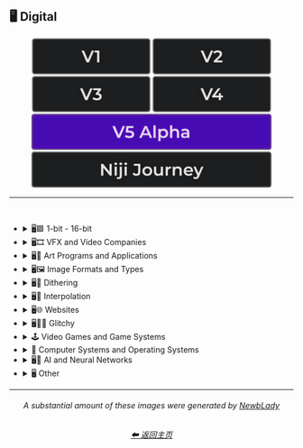 <h2>🖥 Digital</h2>

<div align="center">

[<img src="/Images/Repo_Parts/Buttons/Version_Buttons/button_version_V1_inactive.webp?raw=true" alt="MidJourney V1" height="64" />](/Pages/MJ_V1/Style_Pages/Sphere/Digital.md)
[<img src="/Images/Repo_Parts/Buttons/Version_Buttons/button_version_V2_inactive.webp?raw=true" alt="MidJourney V2" height="64" />](/Pages/MJ_V2/Style_Pages/Sphere/Digital.md)
[<img src="/Images/Repo_Parts/Buttons/Version_Buttons/button_version_V3_inactive.webp?raw=true" alt="MidJourney V3" height="64" />](/Pages/MJ_V3/Style_Pages/Just_The_Style/Digital.md)
[<img src="/Images/Repo_Parts/Buttons/Version_Buttons/button_version_V4_inactive.webp?raw=true" alt="MidJourney V4" height="64" />](/Pages/MJ_V4/Style_Pages/Just_The_Style/Digital.md)
<br>
[<img src="/Images/Repo_Parts/Buttons/Version_Buttons/button_version_V5_Alpha_active_half.webp?raw=true" alt="MidJourney V5" height="64" />](/Pages/MJ_V5/Style_Pages/Just_The_Style/Digital.md)
[<img src="/Images/Repo_Parts/Buttons/Version_Buttons/button_version_niji_inactive_half.webp?raw=true" alt="Niji Journey" height="64" />](/Pages/Niji_Journey/Style_Pages/Digital.md)


</div>

<hr>
<br>


- <details><summary>🖥🟩 1-bit - 16-bit</summary><p><div align="center">
	
	| 8-bit |
	| :-: |
	| <img src="/Images/MJ_V5/V5_Alpha_1/Midjourney_Styles/8-bit.webp?raw=true" width="256" /> |

	</div></p></details>


- <details><summary>🖥🎞 VFX and Video Companies</summary><p><div align="center">

    | Pixomondo |
    | :-: |
    | <img src="/Images/MJ_V5/V5_Alpha_1/Midjourney_Styles/Pixomondo.webp?raw=true" width="256" /> |

  </div></p></details>



- <details><summary>🖥🎨 Art Programs and Applications</summary><p><div align="center">

	| Program | App | Application |
	| :-: | :-: | :-: |
	| <img src="/Images/MJ_V5/V5_Alpha_1/Midjourney_Styles/Program.webp?raw=true" width="256" /> | <img src="/Images/MJ_V5/V5_Alpha_1/Midjourney_Styles/App.webp?raw=true" width="256" /> | <img src="/Images/MJ_V5/V5_Alpha_1/Midjourney_Styles/Application.webp?raw=true" width="256" /> |
	
	<br>

	| Microsoft Paint | MSPaint | Drawn in Kid Pix |
	| :-: | :-: | :-: |
	| <img src="/Images/MJ_V5/V5_Alpha_1/Midjourney_Styles/Microsoft_Paint.webp?raw=true" width="256" /> | <img src="/Images/MJ_V5/V5_Alpha_1/Midjourney_Styles/MSPaint.webp?raw=true" width="256" /> | <img src="/Images/MJ_V5/V5_Alpha_1/Midjourney_Styles/Drawn_in_Kid_Pix.webp?raw=true" width="256" /> |
	
	<br>
	
	| Photoshop | Adobe Lightroom | Drawn in Illustrator |
	| :-: | :-: | :-: |
	| <img src="/Images/MJ_V5/V5_Alpha_1/Midjourney_Styles/Photoshop.webp?raw=true" width="256" /> | <img src="/Images/MJ_V5/V5_Alpha_1/Midjourney_Styles/Adobe_Lightroom.webp?raw=true" width="256" /> | <img src="/Images/MJ_V5/V5_Alpha_1/Midjourney_Styles/Drawn_in_Illustrator.webp?raw=true" width="256" /> |

	<br>

	| Adobe Premier | After Effects |
	| :-: | :-: |
	| <img src="/Images/MJ_V5/V5_Alpha_1/Midjourney_Styles/Adobe_Premier.webp?raw=true" width="256" /> | <img src="/Images/MJ_V5/V5_Alpha_1/Midjourney_Styles/After_Effects.webp?raw=true" width="256" /> |

	<br>

    | Adobe Flash | Shockwave Flashplayer |
    | :-: | :-: |
    | <img src="/Images/MJ_V5/V5_Alpha_1/Midjourney_Styles/Adobe_Flash.webp?raw=true" width="256" /> | <img src="/Images/MJ_V5/V5_Alpha_1/Midjourney_Styles/Shockwave_Flashplayer.webp?raw=true" width="256" /> |

	<br>

	| Drawn in Paint.NET | Drawn in GIMP | Drawn in Photo-Paint-X5 |
    | :-: | :-: | :-: |
    | <img src="/Images/MJ_V5/V5_Alpha_1/Midjourney_Styles/Drawn_in_Paint.NET.webp?raw=true" width="256" /> | <img src="/Images/MJ_V5/V5_Alpha_1/Midjourney_Styles/Drawn_in_GIMP.webp?raw=true" width="256" /> | <img src="/Images/MJ_V5/V5_Alpha_1/Midjourney_Styles/Drawn_in_Photo-Paint-X5.webp?raw=true" width="256" /> |

	<br>

	| Drawn in Aseprite | Drawn in Pyxel Edit |
    | :-: | :-: |
    | <img src="/Images/MJ_V5/V5_Alpha_1/Midjourney_Styles/Drawn_in_Aseprite.webp?raw=true" width="256" /> | <img src="/Images/MJ_V5/V5_Alpha_1/Midjourney_Styles/Drawn_in_Pyxel_Edit.webp?raw=true" width="256" /> |

  </div></p></details>



- <details><summary>🖥🖼 Image Formats and Types</summary><p><div align="center">

	| Graphic | Graphics |
	| :-: | :-: |
	| <img src="/Images/MJ_V5/V5_Alpha_1/Midjourney_Styles/Graphic.webp?raw=true" width="256" /> | <img src="/Images/MJ_V5/V5_Alpha_1/Midjourney_Styles/Graphics.webp?raw=true" width="256" /> |
	
	<br>
	
	| Picture | Image |
	| :-: | :-: |
	| <img src="/Images/MJ_V5/V5_Alpha_1/Midjourney_Styles/Picture.webp?raw=true" width="256" /> | <img src="/Images/MJ_V5/V5_Alpha_1/Midjourney_Styles/Image.webp?raw=true" width="256" /> |
	
	<br>

	| Raster | Vector Graphics |
	| :-: | :-: |
	| <img src="/Images/MJ_V5/V5_Alpha_1/Midjourney_Styles/Raster.webp?raw=true" width="256" /> | <img src="/Images/MJ_V5/V5_Alpha_1/Midjourney_Styles/Vector_Graphics.webp?raw=true" width="256" /> |
	
	<br>
	
	| Bitmap | Jpeg | Icon |
	| :-: | :-: | :-: |
	| <img src="/Images/MJ_V5/V5_Alpha_1/Midjourney_Styles/Bitmap.webp?raw=true" width="256" /> | <img src="/Images/MJ_V5/V5_Alpha_1/Midjourney_Styles/Jpeg.webp?raw=true" width="256" /> | <img src="/Images/MJ_V5/V5_Alpha_1/Midjourney_Styles/Icon.webp?raw=true" width="256" /> |
	
	<br>

	| Animated GIF | Video |
	| :-: | :-: |
	| <img src="/Images/MJ_V5/V5_Alpha_1/Midjourney_Styles/Animated_GIF.webp?raw=true" width="256" /> | <img src="/Images/MJ_V5/V5_Alpha_1/Midjourney_Styles/Video.webp?raw=true" width="256" /> |

	<br>

	| Render | Rendered | Rendering |
	| :-: | :-: | :-: |
	| <img src="/Images/MJ_V5/V5_Alpha_1/Midjourney_Styles/Render.webp?raw=true" width="256" /> | <img src="/Images/MJ_V5/V5_Alpha_1/Midjourney_Styles/Rendered.webp?raw=true" width="256" /> | <img src="/Images/MJ_V5/V5_Alpha_1/Midjourney_Styles/Rendering.webp?raw=true" width="256" /> |

	<br>

	| 3D Model | 3D Render | Precision Rendering |
	| :-: | :-: | :-: |
	| <img src="/Images/MJ_V5/V5_Alpha_1/Midjourney_Styles/3D_Model.webp?raw=true" width="256" /> | <img src="/Images/MJ_V5/V5_Alpha_1/Midjourney_Styles/3D_Render.webp?raw=true" width="256" /> | <img src="/Images/MJ_V5/V5_Alpha_1/Midjourney_Styles/Precision_Rendering.webp?raw=true" width="256" /> |
	
	<br>
	
	| Wiremap | Lowpoly | Low Poly |
	| :-: | :-: | :-: |
	| <img src="/Images/MJ_V5/V5_Alpha_1/Midjourney_Styles/Wiremap.webp?raw=true" width="256" /> | <img src="/Images/MJ_V5/V5_Alpha_1/Midjourney_Styles/Lowpoly.webp?raw=true" width="256" /> | <img src="/Images/MJ_V5/V5_Alpha_1/Midjourney_Styles/Low_Poly.webp?raw=true" width="256" /> |

	<br>

	| Pre-Rendered Graphics | Physically Based Rendering |
    | :-: | :-: |
    | <img src="/Images/MJ_V5/V5_Alpha_1/Midjourney_Styles/Pre-Rendered_Graphics.webp?raw=true" width="256" /> | <img src="/Images/MJ_V5/V5_Alpha_1/Midjourney_Styles/Physically_Based_Rendering.webp?raw=true" width="256" /> |

	<br>
	
	| Computational Geometry |
	| :-: |
	| <img src="/Images/MJ_V5/V5_Alpha_1/Midjourney_Styles/Computational_Geometry.webp?raw=true" width="256" /> |

    <br>
	
	| Holographic | Holography |
	| :-: | :-: |
	| <img src="/Images/MJ_V5/V5_Alpha_1/Midjourney_Styles/Holographic.webp?raw=true" width="256" /> | <img src="/Images/MJ_V5/V5_Alpha_1/Midjourney_Styles/Holography.webp?raw=true" width="256" /> |
	
	<br>
	
	| Texture | Seamless Texture |
	| :-: | :-: |
	| <img src="/Images/MJ_V5/V5_Alpha_1/Midjourney_Styles/Texture.webp?raw=true" width="256" /> | <img src="/Images/MJ_V5/V5_Alpha_1/Midjourney_Styles/Seamless_Texture.webp?raw=true" width="256" /> |
	
	<br>

	| Digital Art | Pixel Art | Voxel Art |
	| :-: | :-: | :-: |
	| <img src="/Images/MJ_V5/V5_Alpha_1/Midjourney_Styles/Digital_Art.webp?raw=true" width="256" /> | <img src="/Images/MJ_V5/V5_Alpha_1/Midjourney_Styles/Pixel_Art.webp?raw=true" width="256" /> | <img src="/Images/MJ_V5/V5_Alpha_1/Midjourney_Styles/Voxel_Art.webp?raw=true" width="256" /> | 
	
	<br>

	| Pixel-Perfect | ASCII | Tilemap |
	| :-: | :-: | :-: |
	| <img src="/Images/MJ_V5/V5_Alpha_1/Midjourney_Styles/Pixel-Perfect.webp?raw=true" width="256" /> | <img src="/Images/MJ_V5/V5_Alpha_1/Midjourney_Styles/ASCII.webp?raw=true" width="256" /> | <img src="/Images/MJ_V5/V5_Alpha_1/Midjourney_Styles/Tilemap.webp?raw=true" width="256" /> |
	
	<br>
	
	| Meme | NFT | Clip Art |
	| :-: | :-: | :-: |
	| <img src="/Images/MJ_V5/V5_Alpha_1/Midjourney_Styles/Meme.webp?raw=true" width="256" /> | <img src="/Images/MJ_V5/V5_Alpha_1/Midjourney_Styles/NFT.webp?raw=true" width="256" /> | <img src="/Images/MJ_V5/V5_Alpha_1/Midjourney_Styles/Clip_Art.webp?raw=true" width="256" /> |
	
	<br>
	
	| Photomontage | Stock Photo | Wallpaper |
	| :-: | :-: | :-: |
	| <img src="/Images/MJ_V5/V5_Alpha_1/Midjourney_Styles/Photomontage.webp?raw=true" width="256" /> | <img src="/Images/MJ_V5/V5_Alpha_1/Midjourney_Styles/Stock_Photo.webp?raw=true" width="256" /> | <img src="/Images/MJ_V5/V5_Alpha_1/Midjourney_Styles/Wallpaper.webp?raw=true" width="256" /> |

	<br>

	| Procedural Texture | Algorithmic Art |
	| :-: | :-: |
	| <img src="/Images/MJ_V5/V5_Alpha_1/Midjourney_Styles/Procedural_Texture.webp?raw=true" width="256" /> | <img src="/Images/MJ_V5/V5_Alpha_1/Midjourney_Styles/Algorithmic_Art.webp?raw=true" width="256" /> |

	<br>

	| Character Design | Character Portrait |
	| :-: | :-: |
	| <img src="/Images/MJ_V5/V5_Alpha_1/Midjourney_Styles/Character_Design.webp?raw=true" width="256" /> | <img src="/Images/MJ_V5/V5_Alpha_1/Midjourney_Styles/Character_Portrait.webp?raw=true" width="256" /> |

	<br>
	
	| Creative Commons Attribution |
	| :-: |
	| <img src="/Images/MJ_V5/V5_Alpha_1/Midjourney_Styles/Creative_Commons_Attribution.webp?raw=true" width="256" /> |

  </div></p></details>


- <details><summary>🖥🏁 Dithering</summary><p><div align="center">

	| Dither | Dithering |
	| :-: | :-: |
	| <img src="/Images/MJ_V5/V5_Alpha_1/Midjourney_Styles/Dither.webp?raw=true" width="256" /> | <img src="/Images/MJ_V5/V5_Alpha_1/Midjourney_Styles/Dithering.webp?raw=true" width="256" /> |
	
	<br>

	| Floyd–Steinberg Dithering | Bayer-Matrix Dithering |
	| :-: | :-: |
	| <img src="/Images/MJ_V5/V5_Alpha_1/Midjourney_Styles/FloydSteinberg_Dithering.webp?raw=true" width="256" /> | <img src="/Images/MJ_V5/V5_Alpha_1/Midjourney_Styles/Bayer-Matrix_Dithering.webp?raw=true" width="256" /> |

	<br>

	| 2x2-Bayer-Matrix Dithering | 4x4-Bayer-Matrix Dithering | 8x8-Bayer-Matrix Dithering |
	| :-: | :-: | :-: |
	| <img src="/Images/MJ_V5/V5_Alpha_1/Midjourney_Styles/2x2-Bayer-Matrix_Dithering.webp?raw=true" width="256" /> | <img src="/Images/MJ_V5/V5_Alpha_1/Midjourney_Styles/4x4-Bayer-Matrix_Dithering.webp?raw=true" width="256" /> | <img src="/Images/MJ_V5/V5_Alpha_1/Midjourney_Styles/8x8-Bayer-Matrix_Dithering.webp?raw=true" width="256" /> |

	<br>

	| Burkes Dithering | Stucki Dithering | Atkinson Dithering |
	| :-: | :-: | :-: |
	| <img src="/Images/MJ_V5/V5_Alpha_1/Midjourney_Styles/Burkes_Dithering.webp?raw=true" width="256" /> | <img src="/Images/MJ_V5/V5_Alpha_1/Midjourney_Styles/Stucki_Dithering.webp?raw=true" width="256" /> | <img src="/Images/MJ_V5/V5_Alpha_1/Midjourney_Styles/Atkinson_Dithering.webp?raw=true" width="256" /> |

	<br>

	| Jarvis-Judice-Ninke Dithering | Sierra Dithering | Gradient-Based Error-Diffusion Dithering |
	| :-: | :-: | :-: |
	| <img src="/Images/MJ_V5/V5_Alpha_1/Midjourney_Styles/Jarvis-Judice-Ninke_Dithering.webp?raw=true" width="256" /> | <img src="/Images/MJ_V5/V5_Alpha_1/Midjourney_Styles/Sierra_Dithering.webp?raw=true" width="256" /> | <img src="/Images/MJ_V5/V5_Alpha_1/Midjourney_Styles/Gradient-Based_Error-Diffusion_Dithering.webp?raw=true" width="256" /> |

  </div></p></details>


- <details><summary>🖥🔘 Interpolation</summary><p><div align="center">

	| Interpolation | Bicubic Interpolation | Bilinear Interpolation |
	| :-: | :-: | :-: |
	| <img src="/Images/MJ_V5/V5_Alpha_1/Midjourney_Styles/Interpolation.webp?raw=true" width="256" /> | <img src="/Images/MJ_V5/V5_Alpha_1/Midjourney_Styles/Bicubic_Interpolation.webp?raw=true" width="256" /> | <img src="/Images/MJ_V5/V5_Alpha_1/Midjourney_Styles/Bilinear_Interpolation.webp?raw=true" width="256" /> |

  </div></p></details>


- <details><summary>🖥🌐 Websites</summary><p><div align="center">

	| Website | Webbrutalism | Geocities |
	| :-: | :-: | :-: |
	| <img src="/Images/MJ_V5/V5_Alpha_1/Midjourney_Styles/Website.webp?raw=true" width="256" /> | <img src="/Images/MJ_V5/V5_Alpha_1/Midjourney_Styles/Webbrutalism.webp?raw=true" width="256" /> | <img src="/Images/MJ_V5/V5_Alpha_1/Midjourney_Styles/Geocities.webp?raw=true" width="256" /> |
	
	<br>

	| Artstation | Trending on Artstation | Polycount |
	| :-: | :-: | :-: |
	| <img src="/Images/MJ_V5/V5_Alpha_1/Midjourney_Styles/Artstation.webp?raw=true" width="256" /> | <img src="/Images/MJ_V5/V5_Alpha_1/Midjourney_Styles/Trending_on_Artstation.webp?raw=true" width="256" /> | <img src="/Images/MJ_V5/V5_Alpha_1/Midjourney_Styles/Polycount.webp?raw=true" width="256" /> |
	
	<br>

	| DeviantArt | Flickr | Behance |
	| :-: | :-: | :-: |
	| <img src="/Images/MJ_V5/V5_Alpha_1/Midjourney_Styles/DeviantArt.webp?raw=true" width="256" /> | <img src="/Images/MJ_V5/V5_Alpha_1/Midjourney_Styles/Flickr.webp?raw=true" width="256" />  | <img src="/Images/MJ_V5/V5_Alpha_1/Midjourney_Styles/Behance.webp?raw=true" width="256" /> |

	<br>
	
	| Social Media |
	| :-: |
	| <img src="/Images/MJ_V5/V5_Alpha_1/Midjourney_Styles/Social_Media.webp?raw=true" width="256" /> |

	<br>

	| Art on Instagram | Instagram-Art | Artstation-Art |
	| :-: | :-: | :-: |
	| <img src="/Images/MJ_V5/V5_Alpha_1/Midjourney_Styles/Art_on_Instagram.webp?raw=true" width="256" /> | <img src="/Images/MJ_V5/V5_Alpha_1/Midjourney_Styles/Instagram-Art.webp?raw=true" width="256" /> | <img src="/Images/MJ_V5/V5_Alpha_1/Midjourney_Styles/Artstation-Art.webp?raw=true" width="256" /> |
	
	<br>
	
	| CGSociety | Pixiv | Unsplash |
	| :-: | :-: | :-: |
	| <img src="/Images/MJ_V5/V5_Alpha_1/Midjourney_Styles/CGSociety.webp?raw=true" width="256" /> | <img src="/Images/MJ_V5/V5_Alpha_1/Midjourney_Styles/Pixiv.webp?raw=true" width="256" /> | <img src="/Images/MJ_V5/V5_Alpha_1/Midjourney_Styles/Unsplash.webp?raw=true" width="256" /> |

	<br>
	
	| Google Maps |
	| :-: |
	| <img src="/Images/MJ_V5/V5_Alpha_1/Midjourney_Styles/Google_Maps.webp?raw=true" width="256" /> |

	<br>
	
	| Flaticon |
	| :-: |
	| <img src="/Images/MJ_V5/V5_Alpha_1/Midjourney_Styles/Flaticon.webp?raw=true" width="256" /> |

  </div></p></details>


- <details><summary>🖥👩‍💻 Glitchy</summary><p><div align="center">

	| Glitchcore | Matrix |
	| :-: | :-: |
	| <img src="/Images/MJ_V5/V5_Alpha_1/Midjourney_Styles/Glitchcore.webp?raw=true" width="256" /> | <img src="/Images/MJ_V5/V5_Alpha_1/Midjourney_Styles/Matrix.webp?raw=true" width="256" /> |

	<br>
	
	| Glitchy | Glitching |
	| :-: | :-: |
	| <img src="/Images/MJ_V5/V5_Alpha_1/Midjourney_Styles/Glitchy.webp?raw=true" width="256" /> | <img src="/Images/MJ_V5/V5_Alpha_1/Midjourney_Styles/Glitching.webp?raw=true" width="256" /> |
	
	<br>
	
	| Data Moshing | Datamoshing | Databending |
	| :-: | :-: | :-: |
	| <img src="/Images/MJ_V5/V5_Alpha_1/Midjourney_Styles/Data_Moshing.webp?raw=true" width="256" /> | <img src="/Images/MJ_V5/V5_Alpha_1/Midjourney_Styles/Datamoshing.webp?raw=true" width="256" /> | <img src="/Images/MJ_V5/V5_Alpha_1/Midjourney_Styles/Databending.webp?raw=true" width="256" /> |
	
	<br>
	
	| Data Manipulation | Artifacting | Fuzzing |
	| :-: | :-: | :-: |
	| <img src="/Images/MJ_V5/V5_Alpha_1/Midjourney_Styles/Data_Manipulation.webp?raw=true" width="256" /> | <img src="/Images/MJ_V5/V5_Alpha_1/Midjourney_Styles/Artifacting.webp?raw=true" width="256" /> | <img src="/Images/MJ_V5/V5_Alpha_1/Midjourney_Styles/Fuzzing.webp?raw=true" width="256" /> |

  </div></p></details>


- <details><summary>🕹 Video Games and Game Systems</summary><p>

  - <details><summary>🕹🖼 Video Game Styles</summary><p><div align="center">

	| Game | Video Game | Flash Game |
	| :-: | :-: | :-: |
	| <img src="/Images/MJ_V5/V5_Alpha_1/Midjourney_Styles/Game.webp?raw=true" width="256" /> | <img src="/Images/MJ_V5/V5_Alpha_1/Midjourney_Styles/Video_Game.webp?raw=true" width="256" /> | <img src="/Images/MJ_V5/V5_Alpha_1/Midjourney_Styles/Flash_Game.webp?raw=true" width="256" /> |
	
	<br>
	
	| HD Mod |
	| :-: |
	| <img src="/Images/MJ_V5/V5_Alpha_1/Midjourney_Styles/HD_Mod.webp?raw=true" width="256" /> |
	
	<br>
	
	| Gamercore | Nintencore | Nintendo |
	| :-: | :-: | :-: |
	| <img src="/Images/MJ_V5/V5_Alpha_1/Midjourney_Styles/Gamercore.webp?raw=true" width="256" /> | <img src="/Images/MJ_V5/V5_Alpha_1/Midjourney_Styles/Nintencore.webp?raw=true" width="256" /> | <img src="/Images/MJ_V5/V5_Alpha_1/Midjourney_Styles/Nintendo.webp?raw=true" width="256" /> |
	
	<br>
	
	| Tetris | Tetris Style |
	| :-: | :-: |
	| <img src="/Images/MJ_V5/V5_Alpha_1/Midjourney_Styles/Tetris.webp?raw=true" width="256" /> |  <img src="/Images/MJ_V5/V5_Alpha_1/Midjourney_Styles/Tetris_Style.webp?raw=true" width="256" /> |
	
	<br>
	
	| Pacman | Pac-Man Style |
	| :-: | :-: |
	| <img src="/Images/MJ_V5/V5_Alpha_1/Midjourney_Styles/Pacman.webp?raw=true" width="256" /> |  <img src="/Images/MJ_V5/V5_Alpha_1/Midjourney_Styles/Pac-Man_Style.webp?raw=true" width="256" /> |
	
	<br>
	
	| Minecraft | Minecraft Style |
	| :-: | :-: |
	| <img src="/Images/MJ_V5/V5_Alpha_1/Midjourney_Styles/Minecraft.webp?raw=true" width="256" /> |  <img src="/Images/MJ_V5/V5_Alpha_1/Midjourney_Styles/Minecraft_Style.webp?raw=true" width="256" /> |
	
	<br>
	
	| Terraria | Terraria Style |
	| :-: | :-: |
	| <img src="/Images/MJ_V5/V5_Alpha_1/Midjourney_Styles/Terraria.webp?raw=true" width="256" /> |  <img src="/Images/MJ_V5/V5_Alpha_1/Midjourney_Styles/Terraria_Style.webp?raw=true" width="256" /> |
	
	<br>
	
	| Roblox |
	| :-: |
	| <img src="/Images/MJ_V5/V5_Alpha_1/Midjourney_Styles/Roblox.webp?raw=true" width="256" /> |
	
	<br>
	
	| No Mans Sky |
	| :-: |
	| <img src="/Images/MJ_V5/V5_Alpha_1/Midjourney_Styles/No_Mans_Sky.webp?raw=true" width="256" /> |
	
	<br>
	
	| Farmville |
	| :-: |
	| <img src="/Images/MJ_V5/V5_Alpha_1/Midjourney_Styles/Farmville.webp?raw=true" width="256" /> |
	
	<br>
	
	| Guitar Hero |
	| :-: |
	| <img src="/Images/MJ_V5/V5_Alpha_1/Midjourney_Styles/Guitar_Hero.webp?raw=true" width="256" /> |
	
	<br>
	
	| Fallout | Fallout 4 Style |
	| :-: | :-: |
	| <img src="/Images/MJ_V5/V5_Alpha_1/Midjourney_Styles/Fallout.webp?raw=true" width="256" /> |  <img src="/Images/MJ_V5/V5_Alpha_1/Midjourney_Styles/Fallout_4_Style.webp?raw=true" width="256" /> |
	
	<br>
	
	| Skyrim | Skyrim Style | Morrowind Style |
	| :-: | :-: | :-: |
	| <img src="/Images/MJ_V5/V5_Alpha_1/Midjourney_Styles/Skyrim.webp?raw=true" width="256" /> |  <img src="/Images/MJ_V5/V5_Alpha_1/Midjourney_Styles/Skyrim_Style.webp?raw=true" width="256" /> | <img src="/Images/MJ_V5/V5_Alpha_1/Midjourney_Styles/Morrowind_Style.webp?raw=true" width="256" /> |
	
	<br>
	
	| Stardew Valley Style | Sid Meiers Civilization Style |
	| :-: | :-: |
	| <img src="/Images/MJ_V5/V5_Alpha_1/Midjourney_Styles/Stardew_Valley_Style.webp?raw=true" width="256" /> | <img src="/Images/MJ_V5/V5_Alpha_1/Midjourney_Styles/Sid_Meiers_Civilization_Style.webp?raw=true" width="256" /> |
	
	<br>
	
	| Super Mario Style | Pokemon Style |
	| :-: | :-: |
	| <img src="/Images/MJ_V5/V5_Alpha_1/Midjourney_Styles/Super_Mario_Style.webp?raw=true" width="256" /> | <img src="/Images/MJ_V5/V5_Alpha_1/Midjourney_Styles/Pokemon_Style.webp?raw=true" width="256" /> |
	
	<br>
	
	| Angry Birds Style | Candy Crush Saga Style |
	| :-: | :-: |
	| <img src="/Images/MJ_V5/V5_Alpha_1/Midjourney_Styles/Angry_Birds_Style.webp?raw=true" width="256" /> | <img src="/Images/MJ_V5/V5_Alpha_1/Midjourney_Styles/Candy_Crush_Saga_Style.webp?raw=true" width="256" /> |
	
	<br>
	
	| Polybius | LSD-Dream-Emulator |
	| :-: | :-: |
	| <img src="/Images/MJ_V5/V5_Alpha_1/Midjourney_Styles/Polybius.webp?raw=true" width="256" /> | <img src="/Images/MJ_V5/V5_Alpha_1/Midjourney_Styles/LSD-Dream-Emulator.webp?raw=true" width="256" /> |
	
	<br>
	
	| Among Us Style | The Sims 4 Style | Cyberpunk 2077 Style |
	| :-: | :-: | :-: |
	| <img src="/Images/MJ_V5/V5_Alpha_1/Midjourney_Styles/Among_Us_Style.webp?raw=true" width="256" /> | <img src="/Images/MJ_V5/V5_Alpha_1/Midjourney_Styles/The_Sims_4_Style.webp?raw=true" width="256" /> | <img src="/Images/MJ_V5/V5_Alpha_1/Midjourney_Styles/Cyberpunk_2077_Style.webp?raw=true" width="256" /> |
	
	<br>
	
	| Fortnite Style | PUBG Style |
	| :-: | :-: |
	| <img src="/Images/MJ_V5/V5_Alpha_1/Midjourney_Styles/Fortnite_Style.webp?raw=true" width="256" /> | <img src="/Images/MJ_V5/V5_Alpha_1/Midjourney_Styles/PUBG_Style.webp?raw=true" width="256" /> |
	
	<br>
	
	| Doom 3 Style | Quake 3 Style |
	| :-: | :-: |
	| <img src="/Images/MJ_V5/V5_Alpha_1/Midjourney_Styles/Doom_3_Style.webp?raw=true" width="256" /> | <img src="/Images/MJ_V5/V5_Alpha_1/Midjourney_Styles/Quake_3_Style.webp?raw=true" width="256" /> |
	
	<br>
	
	| Grand Theft Auto Style | Forza Horizon Style |
	| :-: | :-: |
	| <img src="/Images/MJ_V5/V5_Alpha_1/Midjourney_Styles/Grand_Theft_Auto_Style.webp?raw=true" width="256" /> | <img src="/Images/MJ_V5/V5_Alpha_1/Midjourney_Styles/Forza_Horizon_Style.webp?raw=true" width="256" /> |
	
	<br>
	
	| Assassins Creed Style | Destiny 2 Style | Mass Effect 3 Style |
	| :-: | :-: | :-: |
	| <img src="/Images/MJ_V5/V5_Alpha_1/Midjourney_Styles/Assassins_Creed_Style.webp?raw=true" width="256" /> | <img src="/Images/MJ_V5/V5_Alpha_1/Midjourney_Styles/Destiny_2_Style.webp?raw=true" width="256" /> | <img src="/Images/MJ_V5/V5_Alpha_1/Midjourney_Styles/Mass_Effect_3_Style.webp?raw=true" width="256" /> |
	
	<br>
	
	| Call of Duty Style | Battlefield Style |
	| :-: | :-: |
	| <img src="/Images/MJ_V5/V5_Alpha_1/Midjourney_Styles/Call_of_Duty_Style.webp?raw=true" width="256" /> | <img src="/Images/MJ_V5/V5_Alpha_1/Midjourney_Styles/Battlefield_Style.webp?raw=true" width="256" /> |
	
	<br>
	
	| Batman Arkham Knight Style | Marvels Spider-Man Style | Star Wars The Old Republic Style |
	| :-: | :-: | :-: |
	| <img src="/Images/MJ_V5/V5_Alpha_1/Midjourney_Styles/Batman_Arkham_Knight_Style.webp?raw=true" width="256" /> | <img src="/Images/MJ_V5/V5_Alpha_1/Midjourney_Styles/Marvels_Spider-Man_Style.webp?raw=true" width="256" /> | <img src="/Images/MJ_V5/V5_Alpha_1/Midjourney_Styles/Star_Wars_the_Old_Republic_Style.webp?raw=true" width="256" /> |
	
	<br>
	
	| Bioshock Style | Resident Evil Style | Silent Hill 2 Style |
	| :-: | :-: | :-: |
	| <img src="/Images/MJ_V5/V5_Alpha_1/Midjourney_Styles/Bioshock_Style.webp?raw=true" width="256" /> | <img src="/Images/MJ_V5/V5_Alpha_1/Midjourney_Styles/Resident_Evil_Style.webp?raw=true" width="256" /> | <img src="/Images/MJ_V5/V5_Alpha_1/Midjourney_Styles/Silent_Hill_2_Style.webp?raw=true" width="256" /> |
	
	<br>
	
	| Dark Souls 3 Style | Ghost of Tsushima Style | For Honor Style |
	| :-: | :-: | :-: |
	| <img src="/Images/MJ_V5/V5_Alpha_1/Midjourney_Styles/Dark_Souls_3_Style.webp?raw=true" width="256" /> | <img src="/Images/MJ_V5/V5_Alpha_1/Midjourney_Styles/Ghost_of_Tsushima_Style.webp?raw=true" width="256" /> | <img src="/Images/MJ_V5/V5_Alpha_1/Midjourney_Styles/For_Honor_Style.webp?raw=true" width="256" /> |
	
	<br>
	
	| The Last of Us Style | Dishonored Style | Prey Style |
	| :-: | :-: | :-: |
	| <img src="/Images/MJ_V5/V5_Alpha_1/Midjourney_Styles/The_Last_of_Us_Style.webp?raw=true" width="256" /> | <img src="/Images/MJ_V5/V5_Alpha_1/Midjourney_Styles/Dishonored_Style.webp?raw=true" width="256" /> | <img src="/Images/MJ_V5/V5_Alpha_1/Midjourney_Styles/Prey_Style.webp?raw=true" width="256" /> |
	
	<br>
	
	| Bloodborne Style | Disco Elysium Style |
	| :-: | :-: |
	| <img src="/Images/MJ_V5/V5_Alpha_1/Midjourney_Styles/Bloodborne_Style.webp?raw=true" width="256" /> | <img src="/Images/MJ_V5/V5_Alpha_1/Midjourney_Styles/Disco_Elysium_Style.webp?raw=true" width="256" /> |
	
	<br>
	
	| Far Cry Style | Uncharted 4 Style |
	| :-: | :-: |
	| <img src="/Images/MJ_V5/V5_Alpha_1/Midjourney_Styles/Far_Cry_Style.webp?raw=true" width="256" /> | <img src="/Images/MJ_V5/V5_Alpha_1/Midjourney_Styles/Uncharted_4_Style.webp?raw=true" width="256" /> |
	
	<br>
	
	| DOTA 2 Style | Counter-Strike Style | League of Legends Style |
	| :-: | :-: | :-: |
	| <img src="/Images/MJ_V5/V5_Alpha_1/Midjourney_Styles/DOTA_2_Style.webp?raw=true" width="256" /> | <img src="/Images/MJ_V5/V5_Alpha_1/Midjourney_Styles/Counter-Strike_Style.webp?raw=true" width="256" /> | <img src="/Images/MJ_V5/V5_Alpha_1/Midjourney_Styles/League_of_Legends_Style.webp?raw=true" width="256" /> |
	
	<br>
	
	| Overwatch Style | Runescape Style | Starcraft Style |
	| :-: | :-: | :-: |
	| <img src="/Images/MJ_V5/V5_Alpha_1/Midjourney_Styles/Overwatch_Style.webp?raw=true" width="256" /> | <img src="/Images/MJ_V5/V5_Alpha_1/Midjourney_Styles/Runescape_Style.webp?raw=true" width="256" /> | <img src="/Images/MJ_V5/V5_Alpha_1/Midjourney_Styles/Starcraft_Style.webp?raw=true" width="256" /> |
	
	<br>
	
	| Gears of War Style | God of War Style | Total War Warhammer Style |
	| :-: | :-: | :-: |
	| <img src="/Images/MJ_V5/V5_Alpha_1/Midjourney_Styles/Gears_of_War_Style.webp?raw=true" width="256" /> | <img src="/Images/MJ_V5/V5_Alpha_1/Midjourney_Styles/God_of_War_Style.webp?raw=true" width="256" /> | <img src="/Images/MJ_V5/V5_Alpha_1/Midjourney_Styles/Total_War_Warhammer_Style.webp?raw=true" width="256" /> |
	
	<br>
	
	| World of Warcraft Style | Diablo Style | Fable 2 Style |
	| :-: | :-: | :-: |
	| <img src="/Images/MJ_V5/V5_Alpha_1/Midjourney_Styles/World_of_Warcraft_Style.webp?raw=true" width="256" /> | <img src="/Images/MJ_V5/V5_Alpha_1/Midjourney_Styles/Diablo_Style.webp?raw=true" width="256" /> | <img src="/Images/MJ_V5/V5_Alpha_1/Midjourney_Styles/Fable_2_Style.webp?raw=true" width="256" /> |
	
	<br>
	
	| Witcher Style | Witcher 3 Style | Hearthstone Style |
	| :-: | :-: | :-: |
	| <img src="/Images/MJ_V5/V5_Alpha_1/Midjourney_Styles/Witcher_Style.webp?raw=true" width="256" /> | <img src="/Images/MJ_V5/V5_Alpha_1/Midjourney_Styles/Witcher_3_Style.webp?raw=true" width="256" /> | <img src="/Images/MJ_V5/V5_Alpha_1/Midjourney_Styles/Hearthstone_Style.webp?raw=true" width="256" /> |
	
	<br>
	
	| Final Fantasy Style | Divinity Original Sin 2 Style | Dragon Age Style |
	| :-: | :-: | :-: |
	| <img src="/Images/MJ_V5/V5_Alpha_1/Midjourney_Styles/Final_Fantasy_Style.webp?raw=true" width="256" /> | <img src="/Images/MJ_V5/V5_Alpha_1/Midjourney_Styles/Divinity_Original_Sin_2_Style.webp?raw=true" width="256" /> | <img src="/Images/MJ_V5/V5_Alpha_1/Midjourney_Styles/Dragon_Age_Style.webp?raw=true" width="256" /> |
	
	<br>
	
	| Horizon Zero Dawn Style | Legends of Runeterra Style | Monster Hunter Rise Style |
	| :-: | :-: | :-: |
	| <img src="/Images/MJ_V5/V5_Alpha_1/Midjourney_Styles/Horizon_Zero_Dawn_Style.webp?raw=true" width="256" /> | <img src="/Images/MJ_V5/V5_Alpha_1/Midjourney_Styles/Legends_of_Runeterra_Style.webp?raw=true" width="256" /> | <img src="/Images/MJ_V5/V5_Alpha_1/Midjourney_Styles/Monster_Hunter_Rise_Style.webp?raw=true" width="256" /> |
	
	<br>
	
	| Ori and The Blind Forest Style | The Long Dark Style |
	| :-: | :-: |
	| <img src="/Images/MJ_V5/V5_Alpha_1/Midjourney_Styles/Ori_and_the_Blind_Forest_Style.webp?raw=true" width="256" /> | <img src="/Images/MJ_V5/V5_Alpha_1/Midjourney_Styles/The_Long_Dark_Style.webp?raw=true" width="256" /> |
	
	<br>
	
	| Castlevania Style | Darksiders Style | Graveyard Keeper Style |
	| :-: | :-: | :-: |
	| <img src="/Images/MJ_V5/V5_Alpha_1/Midjourney_Styles/Castlevania_Style.webp?raw=true" width="256" /> | <img src="/Images/MJ_V5/V5_Alpha_1/Midjourney_Styles/Darksiders_Style.webp?raw=true" width="256" /> | <img src="/Images/MJ_V5/V5_Alpha_1/Midjourney_Styles/Graveyard_Keeper_Style.webp?raw=true" width="256" /> |
	
	<br>
	
	| Dune Spice Wars Style | Lineage 2 Style |
	| :-: | :-: |
	| <img src="/Images/MJ_V5/V5_Alpha_1/Midjourney_Styles/Dune_Spice_Wars_Style.webp?raw=true" width="256" /> | <img src="/Images/MJ_V5/V5_Alpha_1/Midjourney_Styles/Lineage_2_Style.webp?raw=true" width="256" /> |
	
	<br>
	
	| XCOM 2 Style | Heroes of Might and Magic 3 Style | Sea of Theaves Style |
	| :-: | :-: | :-: |
	| <img src="/Images/MJ_V5/V5_Alpha_1/Midjourney_Styles/XCOM_2_Style.webp?raw=true" width="256" /> | <img src="/Images/MJ_V5/V5_Alpha_1/Midjourney_Styles/Heroes_of_Might_and_Magic_3_Style.webp?raw=true" width="256" /> | <img src="/Images/MJ_V5/V5_Alpha_1/Midjourney_Styles/Sea_of_Theaves_Style.webp?raw=true" width="256" /> |
	
	<br>
	
	| Shadowrun Style | Stray Style |
	| :-: | :-: |
	| <img src="/Images/MJ_V5/V5_Alpha_1/Midjourney_Styles/Shadowrun_Style.webp?raw=true" width="256" /> | <img src="/Images/MJ_V5/V5_Alpha_1/Midjourney_Styles/Stray_Style.webp?raw=true" width="256" /> |
	
	<br>
	
	| FIFA 18 Style |
	| :-: |
	| <img src="/Images/MJ_V5/V5_Alpha_1/Midjourney_Styles/FIFA_18_Style.webp?raw=true" width="256" /> |

	</div></p></details>


  - <details><summary>🕹🤺 Video Game Characters</summary><p><div align="center">

	| Mario | Luigi | Yoshi |
	| :-: | :-: | :-: |
	| <img src="/Images/MJ_V5/V5_Alpha_1/Midjourney_Styles/Mario.webp?raw=true" width="256" /> | <img src="/Images/MJ_V5/V5_Alpha_1/Midjourney_Styles/Luigi.webp?raw=true" width="256" /> | <img src="/Images/MJ_V5/V5_Alpha_1/Midjourney_Styles/Yoshi.webp?raw=true" width="256" /> |
	
	<br>
	
	| Princess Peach | Rosalina |
	| :-: | :-: |
	| <img src="/Images/MJ_V5/V5_Alpha_1/Midjourney_Styles/Princess_Peach.webp?raw=true" width="256" /> | <img src="/Images/MJ_V5/V5_Alpha_1/Midjourney_Styles/Rosalina.webp?raw=true" width="256" /> |
	
	<br>
	
	| Wario | Waluigi |
	| :-: | :-: |
	| <img src="/Images/MJ_V5/V5_Alpha_1/Midjourney_Styles/Wario.webp?raw=true" width="256" /> | <img src="/Images/MJ_V5/V5_Alpha_1/Midjourney_Styles/Waluigi.webp?raw=true" width="256" /> |
	
	<br>
	
	| Diddy Kong | Donkey Kong | Bowser |
	| :-: | :-: | :-: |
	| <img src="/Images/MJ_V5/V5_Alpha_1/Midjourney_Styles/Diddy_Kong.webp?raw=true" width="256" /> | <img src="/Images/MJ_V5/V5_Alpha_1/Midjourney_Styles/Donkey_Kong.webp?raw=true" width="256" /> | <img src="/Images/MJ_V5/V5_Alpha_1/Midjourney_Styles/Bowser.webp?raw=true" width="256" /> |
	
	<br>
	
	| Goomba | Koopa |
	| :-: | :-: |
	| <img src="/Images/MJ_V5/V5_Alpha_1/Midjourney_Styles/Goomba.webp?raw=true" width="256" /> | <img src="/Images/MJ_V5/V5_Alpha_1/Midjourney_Styles/Koopa.webp?raw=true" width="256" /> |
	
	<br>
	
	| Kirby | King Dedede |
	| :-: | :-: |
	| <img src="/Images/MJ_V5/V5_Alpha_1/Midjourney_Styles/Kirby.webp?raw=true" width="256" /> | <img src="/Images/MJ_V5/V5_Alpha_1/Midjourney_Styles/King_Dedede.webp?raw=true" width="256" /> |
	
	<br>
	
	| Pikachu | Meowth | Jigglypuff |
	| :-: | :-: | :-: |
	| <img src="/Images/MJ_V5/V5_Alpha_1/Midjourney_Styles/Pikachu.webp?raw=true" width="256" /> | <img src="/Images/MJ_V5/V5_Alpha_1/Midjourney_Styles/Meowth.webp?raw=true" width="256" /> | <img src="/Images/MJ_V5/V5_Alpha_1/Midjourney_Styles/Jigglypuff.webp?raw=true" width="256" /> |
	
	<br>
	
	| Charmander | Charizard |
	| :-: | :-: |
	| <img src="/Images/MJ_V5/V5_Alpha_1/Midjourney_Styles/Charmander.webp?raw=true" width="256" /> | <img src="/Images/MJ_V5/V5_Alpha_1/Midjourney_Styles/Charizard.webp?raw=true" width="256" /> |
	
	<br>
	
	| Squirtle | Bulbasaur |
	| :-: | :-: |
	| <img src="/Images/MJ_V5/V5_Alpha_1/Midjourney_Styles/Squirtle.webp?raw=true" width="256" /> | <img src="/Images/MJ_V5/V5_Alpha_1/Midjourney_Styles/Bulbasaur.webp?raw=true" width="256" /> |
	
	<br>
	
	| Sonic | Knuckles the Echidna | Doctor Eggman |
	| :-: | :-: | :-: |
	| <img src="/Images/MJ_V5/V5_Alpha_1/Midjourney_Styles/Sonic.webp?raw=true" width="256" /> | <img src="/Images/MJ_V5/V5_Alpha_1/Midjourney_Styles/Knuckles_the_Echidna.webp?raw=true" width="256" /> | <img src="/Images/MJ_V5/V5_Alpha_1/Midjourney_Styles/Doctor_Eggman.webp?raw=true" width="256" /> |
	
	<br>
	
	| Mega Man | Metroid | Samus |
	| :-: | :-: | :-: |
	| <img src="/Images/MJ_V5/V5_Alpha_1/Midjourney_Styles/Mega_Man.webp?raw=true" width="256" /> | <img src="/Images/MJ_V5/V5_Alpha_1/Midjourney_Styles/Metroid.webp?raw=true" width="256" /> | <img src="/Images/MJ_V5/V5_Alpha_1/Midjourney_Styles/Samus.webp?raw=true" width="256" /> |
	
	<br>
	
	| Link | Zelda |
	| :-: | :-: |
	| <img src="/Images/MJ_V5/V5_Alpha_1/Midjourney_Styles/Link.webp?raw=true" width="256" /> | <img src="/Images/MJ_V5/V5_Alpha_1/Midjourney_Styles/Zelda.webp?raw=true" width="256" /> |
	
	<br>
	
	| Chibi-Robo |
	| :-: |
	| <img src="/Images/MJ_V5/V5_Alpha_1/Midjourney_Styles/Chibi-Robo.webp?raw=true" width="256" /> |

	</div></p></details>


  - <details><summary>🕹👾 Game System Graphics</summary><p><div align="center">

	| Atari Graphics | Atari 2600 Palette | Atari ST Palette |
	| :-: | :-: | :-: |
	| <img src="/Images/MJ_V5/V5_Alpha_1/Midjourney_Styles/Atari_Graphics.webp?raw=true" width="256" /> | <img src="/Images/MJ_V5/V5_Alpha_1/Midjourney_Styles/Atari_2600_Palette.webp?raw=true" width="256" /> | <img src="/Images/MJ_V5/V5_Alpha_1/Midjourney_Styles/Atari_ST_Palette.webp?raw=true" width="256" /> |

	<br>

	| PS1 Graphics | PlayStation 1 Graphics |
	| :-: | :-: |
	| <img src="/Images/MJ_V5/V5_Alpha_1/Midjourney_Styles/PS1_Graphics.webp?raw=true" width="256" /> | <img src="/Images/MJ_V5/V5_Alpha_1/Midjourney_Styles/PlayStation_1_Graphics.webp?raw=true" width="256" /> |

	<br>

	| PS2 Graphics | PlayStation 2 Graphics |
	| :-: | :-: |
	| <img src="/Images/MJ_V5/V5_Alpha_1/Midjourney_Styles/PS2_Graphics.webp?raw=true" width="256" /> | <img src="/Images/MJ_V5/V5_Alpha_1/Midjourney_Styles/PlayStation_2_Graphics.webp?raw=true" width="256" /> |

	<br>

	| PS3 Graphics | PlayStation 3 Graphics |
	| :-: | :-: |
	| <img src="/Images/MJ_V5/V5_Alpha_1/Midjourney_Styles/PS3_Graphics.webp?raw=true" width="256" /> | <img src="/Images/MJ_V5/V5_Alpha_1/Midjourney_Styles/PlayStation_3_Graphics.webp?raw=true" width="256" /> |

	<br>

	| PS4 Graphics | PlayStation 4 Graphics |
	| :-: | :-: |
	| <img src="/Images/MJ_V5/V5_Alpha_1/Midjourney_Styles/PS4_Graphics.webp?raw=true" width="256" /> | <img src="/Images/MJ_V5/V5_Alpha_1/Midjourney_Styles/PlayStation_4_Graphics.webp?raw=true" width="256" /> |

	<br>

	| PS5 Graphics | PlayStation 5 Graphics |
	| :-: | :-: |
	| <img src="/Images/MJ_V5/V5_Alpha_1/Midjourney_Styles/PS5_Graphics.webp?raw=true" width="256" /> | <img src="/Images/MJ_V5/V5_Alpha_1/Midjourney_Styles/PlayStation_5_Graphics.webp?raw=true" width="256" /> |

	<br>

	| PSP Graphics | PlayStation Portable Graphics |
	| :-: | :-: |
	| <img src="/Images/MJ_V5/V5_Alpha_1/Midjourney_Styles/PSP_Graphics.webp?raw=true" width="256" /> | <img src="/Images/MJ_V5/V5_Alpha_1/Midjourney_Styles/PlayStation_Portable_Graphics.webp?raw=true" width="256" /> |

	<br>

	| PS Vita Graphics | PlayStation Vita Graphics |
	| :-: | :-: |
	| <img src="/Images/MJ_V5/V5_Alpha_1/Midjourney_Styles/PS_Vita_Graphics.webp?raw=true" width="256" /> | <img src="/Images/MJ_V5/V5_Alpha_1/Midjourney_Styles/PlayStation_Vita_Graphics.webp?raw=true" width="256" /> |

	<br>

	| Xbox Graphics | Xbox 360 Graphics |
	| :-: | :-: |
	| <img src="/Images/MJ_V5/V5_Alpha_1/Midjourney_Styles/Xbox_Graphics.webp?raw=true" width="256" /> | <img src="/Images/MJ_V5/V5_Alpha_1/Midjourney_Styles/Xbox_360_Graphics.webp?raw=true" width="256" /> |

	<br>

	| Xbox One Graphics | Xbox One X Graphics |
	| :-: | :-: |
	| <img src="/Images/MJ_V5/V5_Alpha_1/Midjourney_Styles/Xbox_One_Graphics.webp?raw=true" width="256" /> | <img src="/Images/MJ_V5/V5_Alpha_1/Midjourney_Styles/Xbox_One_X_Graphics.webp?raw=true" width="256" /> |

	<br>

	| NES Palette | SNES Palette |
	| :-: | :-: |
	| <img src="/Images/MJ_V5/V5_Alpha_1/Midjourney_Styles/NES_Palette.webp?raw=true" width="256" /> | <img src="/Images/MJ_V5/V5_Alpha_1/Midjourney_Styles/SNES_Palette.webp?raw=true" width="256" /> |

	<br>

	| Nintendo 64 Graphics | GameCube Graphics |
	| :-: | :-: |
	| <img src="/Images/MJ_V5/V5_Alpha_1/Midjourney_Styles/Nintendo_64_Graphics.webp?raw=true" width="256" /> | <img src="/Images/MJ_V5/V5_Alpha_1/Midjourney_Styles/GameCube_Graphics.webp?raw=true" width="256" /> |

	<br>

	| Wii Graphics | Wii U Graphics |
	| :-: | :-: |
	| <img src="/Images/MJ_V5/V5_Alpha_1/Midjourney_Styles/Wii_Graphics.webp?raw=true" width="256" /> | <img src="/Images/MJ_V5/V5_Alpha_1/Midjourney_Styles/Wii_U_Graphics.webp?raw=true" width="256" /> |
	
	<br>

	| Nintendo Switch Graphics |
	| :-: |
	| <img src="/Images/MJ_V5/V5_Alpha_1/Midjourney_Styles/Nintendo_Switch_Graphics.webp?raw=true" width="256" /> |

	<br>

	| Game Boy Palette | Gameboy Graphics |
	| :-: | :-: |
	| <img src="/Images/MJ_V5/V5_Alpha_1/Midjourney_Styles/Game_Boy_Palette.webp?raw=true" width="256" /> | <img src="/Images/MJ_V5/V5_Alpha_1/Midjourney_Styles/Gameboy_Graphics.webp?raw=true" width="256" /> |

	<br>

	| Game Boy Color Palette | Game Boy Advance Palette |
	| :-: | :-: |
	| <img src="/Images/MJ_V5/V5_Alpha_1/Midjourney_Styles/Game_Boy_Color_Palette.webp?raw=true" width="256" /> | <img src="/Images/MJ_V5/V5_Alpha_1/Midjourney_Styles/Game_Boy_Advance_Palette.webp?raw=true" width="256" /> |

	<br>

	| Nintendo DS Graphics | Nintendo 3DS Graphics |
	| :-: | :-: |
	| <img src="/Images/MJ_V5/V5_Alpha_1/Midjourney_Styles/Nintendo_DS_Graphics.webp?raw=true" width="256" /> | <img src="/Images/MJ_V5/V5_Alpha_1/Midjourney_Styles/Nintendo_3DS_Graphics.webp?raw=true" width="256" /> |

	</div></p></details>


  - <details><summary>🕹🎮 Game Systems</summary><p><div align="center">

	| Atari | Atari 2600 | Atari ST |
	| :-: | :-: | :-: |
	| <img src="/Images/MJ_V5/V5_Alpha_1/Midjourney_Styles/Atari.webp?raw=true" width="256" /> | <img src="/Images/MJ_V5/V5_Alpha_1/Midjourney_Styles/Atari_2600.webp?raw=true" width="256" /> | <img src="/Images/MJ_V5/V5_Alpha_1/Midjourney_Styles/Atari_ST.webp?raw=true" width="256" /> |

	<br>

	| PlayStation 1 | PlayStation 2 | PlayStation 3 |
	| :-: | :-: | :-: |
	| <img src="/Images/MJ_V5/V5_Alpha_1/Midjourney_Styles/PlayStation_1.webp?raw=true" width="256" /> | <img src="/Images/MJ_V5/V5_Alpha_1/Midjourney_Styles/PlayStation_2.webp?raw=true" width="256" /> | <img src="/Images/MJ_V5/V5_Alpha_1/Midjourney_Styles/PlayStation_3.webp?raw=true" width="256" /> |

	<br>

	| PlayStation 4 | PlayStation 5 |
	| :-: | :-: |
	| <img src="/Images/MJ_V5/V5_Alpha_1/Midjourney_Styles/PlayStation_4.webp?raw=true" width="256" /> | <img src="/Images/MJ_V5/V5_Alpha_1/Midjourney_Styles/PlayStation_5.webp?raw=true" width="256" /> |

	<br>

	| PSP | PlayStation Portable |
	| :-: | :-: |
	| <img src="/Images/MJ_V5/V5_Alpha_1/Midjourney_Styles/PSP.webp?raw=true" width="256" /> | <img src="/Images/MJ_V5/V5_Alpha_1/Midjourney_Styles/PlayStation_Portable.webp?raw=true" width="256" /> |

	<br>

	| PS Vita | PlayStation Vita |
	| :-: | :-: |
	| <img src="/Images/MJ_V5/V5_Alpha_1/Midjourney_Styles/PS_Vita.webp?raw=true" width="256" /> | <img src="/Images/MJ_V5/V5_Alpha_1/Midjourney_Styles/PlayStation_Vita.webp?raw=true" width="256" /> |

	<br>

	| Xbox | Xbox 360 |
	| :-: | :-: |
	| <img src="/Images/MJ_V5/V5_Alpha_1/Midjourney_Styles/Xbox.webp?raw=true" width="256" /> | <img src="/Images/MJ_V5/V5_Alpha_1/Midjourney_Styles/Xbox_360.webp?raw=true" width="256" /> |

	<br>

	| Xbox One | Xbox One X |
	| :-: | :-: |
	| <img src="/Images/MJ_V5/V5_Alpha_1/Midjourney_Styles/Xbox_One.webp?raw=true" width="256" /> | <img src="/Images/MJ_V5/V5_Alpha_1/Midjourney_Styles/Xbox_One_X.webp?raw=true" width="256" /> |

	<br>

	| NES | Nintendo Entertainment System |
	| :-: | :-: |
	| <img src="/Images/MJ_V5/V5_Alpha_1/Midjourney_Styles/NES.webp?raw=true" width="256" /> | <img src="/Images/MJ_V5/V5_Alpha_1/Midjourney_Styles/Nintendo_Entertainment_System.webp?raw=true" width="256" /> |

	<br>

	| SNES | Super Nintendo Entertainment System |
	| :-: | :-: |
	| <img src="/Images/MJ_V5/V5_Alpha_1/Midjourney_Styles/SNES.webp?raw=true" width="256" /> | <img src="/Images/MJ_V5/V5_Alpha_1/Midjourney_Styles/Super_Nintendo_Entertainment_System.webp?raw=true" width="256" /> |

	<br>

	| Famicom | Nintendo Famicom |
	| :-: | :-: |
	| <img src="/Images/MJ_V5/V5_Alpha_1/Midjourney_Styles/Famicom.webp?raw=true" width="256" /> | <img src="/Images/MJ_V5/V5_Alpha_1/Midjourney_Styles/Nintendo_Famicom.webp?raw=true" width="256" /> |

	<br>

	| Nintendo 64 | GameCube |
	| :-: | :-: |
	| <img src="/Images/MJ_V5/V5_Alpha_1/Midjourney_Styles/Nintendo_64.webp?raw=true" width="256" /> | <img src="/Images/MJ_V5/V5_Alpha_1/Midjourney_Styles/GameCube.webp?raw=true" width="256" /> |

	<br>

	| Wii | Wii U | Nintendo Switch |
	| :-: | :-: | :-: |
	| <img src="/Images/MJ_V5/V5_Alpha_1/Midjourney_Styles/Wii.webp?raw=true" width="256" /> | <img src="/Images/MJ_V5/V5_Alpha_1/Midjourney_Styles/Wii_U.webp?raw=true" width="256" /> | <img src="/Images/MJ_V5/V5_Alpha_1/Midjourney_Styles/Nintendo_Switch.webp?raw=true" width="256" /> |

	<br>

	| Game Boy | Game Boy Color | Game Boy Advance |
	| :-: | :-: | :-: |
	| <img src="/Images/MJ_V5/V5_Alpha_1/Midjourney_Styles/Game_Boy.webp?raw=true" width="256" /> | <img src="/Images/MJ_V5/V5_Alpha_1/Midjourney_Styles/Game_Boy_Color.webp?raw=true" width="256" /> | <img src="/Images/MJ_V5/V5_Alpha_1/Midjourney_Styles/Game_Boy_Advance.webp?raw=true" width="256" /> |

	<br>

	| Nintendo DS | Nintendo DSi | Nintendo 3DS |
	| :-: | :-: | :-: |
	| <img src="/Images/MJ_V5/V5_Alpha_1/Midjourney_Styles/Nintendo_DS.webp?raw=true" width="256" /> | <img src="/Images/MJ_V5/V5_Alpha_1/Midjourney_Styles/Nintendo_DSi.webp?raw=true" width="256" /> | <img src="/Images/MJ_V5/V5_Alpha_1/Midjourney_Styles/Nintendo_3DS.webp?raw=true" width="256" /> |

	</div></p></details>

  </p></details>
  

- <details><summary>💾 Computer Systems and Operating Systems</summary><p>

  - <details><summary>💾🖥 Computer System Graphics</summary><p><div align="center">

	| PC Graphics |
	| :-: |
	| <img src="/Images/MJ_V5/V5_Alpha_1/Midjourney_Styles/PC_Graphics.webp?raw=true" width="256" /> |

	<br>

	| Commodore 64 | Commodore 64 Palette |
	| :-: | :-: |
	| <img src="/Images/MJ_V5/V5_Alpha_1/Midjourney_Styles/Commodore_64.webp?raw=true" width="256" /> | <img src="/Images/MJ_V5/V5_Alpha_1/Midjourney_Styles/Commodore_64_Palette.webp?raw=true" width="256" /> |

	<br>

	| Commodore 128 | Commodore 128 Palette |
	| :-: | :-: |
	| <img src="/Images/MJ_V5/V5_Alpha_1/Midjourney_Styles/Commodore_128.webp?raw=true" width="256" /> | <img src="/Images/MJ_V5/V5_Alpha_1/Midjourney_Styles/Commodore_128_Palette.webp?raw=true" width="256" /> |

	<br>

	| Commodore VIC-20 | Commodore VIC-20 Palette |
	| :-: | :-: |
	| <img src="/Images/MJ_V5/V5_Alpha_1/Midjourney_Styles/Commodore_VIC-20.webp?raw=true" width="256" /> | <img src="/Images/MJ_V5/V5_Alpha_1/Midjourney_Styles/Commodore_VIC-20_Palette.webp?raw=true" width="256" /> |

	<br>

	| Amiga OCS Graphics | Teletext | Teletext Palette |
	| :-: | :-: | :-: |
	| <img src="/Images/MJ_V5/V5_Alpha_1/Midjourney_Styles/Amiga_OCS_Graphics.webp?raw=true" width="256" /> | <img src="/Images/MJ_V5/V5_Alpha_1/Midjourney_Styles/Teletext.webp?raw=true" width="256" /> | <img src="/Images/MJ_V5/V5_Alpha_1/Midjourney_Styles/Teletext_Palette.webp?raw=true" width="256" /> |

	<br>

	| Apple II | Apple II Palette |
	| :-: | :-: |
	| <img src="/Images/MJ_V5/V5_Alpha_1/Midjourney_Styles/Apple_II.webp?raw=true" width="256" /> | <img src="/Images/MJ_V5/V5_Alpha_1/Midjourney_Styles/Apple_II_Palette.webp?raw=true" width="256" /> |

	<br>

	| Apple IIGS | IIGS Graphics | Apple IIGS Palette |
	| :-: | :-: | :-: |
	| <img src="/Images/MJ_V5/V5_Alpha_1/Midjourney_Styles/Apple_IIGS.webp?raw=true" width="256" /> | <img src="/Images/MJ_V5/V5_Alpha_1/Midjourney_Styles/IIGS_Graphics.webp?raw=true" width="256" /> | <img src="/Images/MJ_V5/V5_Alpha_1/Midjourney_Styles/Apple_IIGS_Palette.webp?raw=true" width="256" /> |

	<br>

	| ZX Spectrum | ZX Spectrum Palette |
	| :-: | :-: |
	| <img src="/Images/MJ_V5/V5_Alpha_1/Midjourney_Styles/ZX_Spectrum.webp?raw=true" width="256" /> | <img src="/Images/MJ_V5/V5_Alpha_1/Midjourney_Styles/ZX_Spectrum_Palette.webp?raw=true" width="256" /> |

	<br>

	| Mattel Aquarius | Mattel Aquarius Palette |
	| :-: | :-: |
	| <img src="/Images/MJ_V5/V5_Alpha_1/Midjourney_Styles/Mattel_Aquarius.webp?raw=true" width="256" /> | <img src="/Images/MJ_V5/V5_Alpha_1/Midjourney_Styles/Mattel_Aquarius_Palette.webp?raw=true" width="256" /> |

	</div></p></details>


  - <details><summary>💾💽 Operating Systems</summary><p><div align="center">

	| OS | Operating System |
	| :-: | :-: |
	| <img src="/Images/MJ_V5/V5_Alpha_1/Midjourney_Styles/OS.webp?raw=true" width="256" /> | <img src="/Images/MJ_V5/V5_Alpha_1/Midjourney_Styles/Operating_System.webp?raw=true" width="256" /> |
	
	<br>
	
	| DOS | MS-DOS |
	| :-: | :-: |
	| <img src="/Images/MJ_V5/V5_Alpha_1/Midjourney_Styles/DOS.webp?raw=true" width="256" /> | <img src="/Images/MJ_V5/V5_Alpha_1/Midjourney_Styles/MS-DOS.webp?raw=true" width="256" /> |

	<br>

	| Windows-95 | Windows-XP | Windows-Vista |
	| :-: | :-: | :-: |
	| <img src="/Images/MJ_V5/V5_Alpha_1/Midjourney_Styles/Windows-95.webp?raw=true" width="256" /> | <img src="/Images/MJ_V5/V5_Alpha_1/Midjourney_Styles/Windows-XP.webp?raw=true" width="256" /> | <img src="/Images/MJ_V5/V5_Alpha_1/Midjourney_Styles/Windows-Vista.webp?raw=true" width="256" /> |

	<br>

	| Windows-7 | Windows-8 |
	| :-: | :-: |
	| <img src="/Images/MJ_V5/V5_Alpha_1/Midjourney_Styles/Windows-7.webp?raw=true" width="256" /> | <img src="/Images/MJ_V5/V5_Alpha_1/Midjourney_Styles/Windows-8.webp?raw=true" width="256" /> |

	<br>

	| Windows-10 | Windows-11 |
	| :-: | :-: |
	| <img src="/Images/MJ_V5/V5_Alpha_1/Midjourney_Styles/Windows-10.webp?raw=true" width="256" /> | <img src="/Images/MJ_V5/V5_Alpha_1/Midjourney_Styles/Windows-11.webp?raw=true" width="256" /> |

	<br>

	| Classic-Mac-OS | Mac-OSX | MacOS |
	| :-: | :-: | :-: |
	| <img src="/Images/MJ_V5/V5_Alpha_1/Midjourney_Styles/Classic-Mac-OS.webp?raw=true" width="256" /> | <img src="/Images/MJ_V5/V5_Alpha_1/Midjourney_Styles/Mac-OSX.webp?raw=true" width="256" /> | <img src="/Images/MJ_V5/V5_Alpha_1/Midjourney_Styles/MacOS.webp?raw=true" width="256" /> |

	<br>

	| iOS | watchOS | WearOS |
	| :-: | :-: | :-: |
	| <img src="/Images/MJ_V5/V5_Alpha_1/Midjourney_Styles/iOS.webp?raw=true" width="256" /> | <img src="/Images/MJ_V5/V5_Alpha_1/Midjourney_Styles/watchOS.webp?raw=true" width="256" /> | <img src="/Images/MJ_V5/V5_Alpha_1/Midjourney_Styles/WearOS.webp?raw=true" width="256" /> |

	<br>

	| Unix | Linux | Ubuntu |
	| :-: | :-: | :-: |
	| <img src="/Images/MJ_V5/V5_Alpha_1/Midjourney_Styles/Unix.webp?raw=true" width="256" /> | <img src="/Images/MJ_V5/V5_Alpha_1/Midjourney_Styles/Linux.webp?raw=true" width="256" /> | <img src="/Images/MJ_V5/V5_Alpha_1/Midjourney_Styles/Ubuntu.webp?raw=true" width="256" /> |

	<br>
	
	| Chrome OS | AmigaOS |
	| :-: | :-: |
	| <img src="/Images/MJ_V5/V5_Alpha_1/Midjourney_Styles/Chrome_OS.webp?raw=true" width="256" /> | <img src="/Images/MJ_V5/V5_Alpha_1/Midjourney_Styles/AmigaOS.webp?raw=true" width="256" /> |

	</div></p></details>

  </p></details>


- <details><summary>🖥🧠 AI and Neural Networks</summary><p><div align="center">

	| AI | Neural Network |
	| :-: | :-: |
	| <img src="/Images/MJ_V5/V5_Alpha_1/Midjourney_Styles/AI.webp?raw=true" width="256" /> | <img src="/Images/MJ_V5/V5_Alpha_1/Midjourney_Styles/Neural_Network.webp?raw=true" width="256" /> |
	
	<br>

	| AI Generated | Neural Art | Neural Style Transfer |
	| :-: | :-: | :-: |
	| <img src="/Images/MJ_V5/V5_Alpha_1/Midjourney_Styles/AI_Generated.webp?raw=true" width="256" /> | <img src="/Images/MJ_V5/V5_Alpha_1/Midjourney_Styles/Neural_Art.webp?raw=true" width="256" /> | <img src="/Images/MJ_V5/V5_Alpha_1/Midjourney_Styles/Neural_Style_Transfer.webp?raw=true" width="256" /> |

	<br>

	| Deep Dream |
	| :-: |
	| <img src="/Images/MJ_V5/V5_Alpha_1/Midjourney_Styles/Deep_Dream.webp?raw=true" width="256" /> |
	
	<br>

	| Generated by Midjourney | Generated by Dall-e | Generated by Dall-e2 |
    | :-: | :-: | :-: |
    | <img src="/Images/MJ_V5/V5_Alpha_1/Midjourney_Styles/Generated_by_Midjourney.webp?raw=true" width="256" /> | <img src="/Images/MJ_V5/V5_Alpha_1/Midjourney_Styles/Generated_by_Dall-e.webp?raw=true" width="256" /> | <img src="/Images/MJ_V5/V5_Alpha_1/Midjourney_Styles/Generated_by_Dall-e2.webp?raw=true" width="256" /> |

    <br>

    | Convolutional Features | Image Segmentation |
    | :-: | :-: |
    | <img src="/Images/MJ_V5/V5_Alpha_1/Midjourney_Styles/Convolutional_Features.webp?raw=true" width="256" /> | <img src="/Images/MJ_V5/V5_Alpha_1/Midjourney_Styles/Image_Segmentation.webp?raw=true" width="256" /> |

  </div></p></details>


- <details><summary>🖥 Other</summary><p><div align="center">

	| Network |
	| :-: |
	| <img src="/Images/MJ_V5/V5_Alpha_1/Midjourney_Styles/Network.webp?raw=true" width="256" /> |
	
	<br>

	| 90s Computer Graphics | 1990s Computer Graphics |
	| :-: | :-: |
	| <img src="/Images/MJ_V5/V5_Alpha_1/Midjourney_Styles/90s_Computer_Graphics.webp?raw=true" width="256" /> | <img src="/Images/MJ_V5/V5_Alpha_1/Midjourney_Styles/1990s_Computer_Graphics.webp?raw=true" width="256" /> |
	
	<br>
	
	| Cellular Automata | Conway's Game of Life |
	| :-: | :-: |
	| <img src="/Images/MJ_V5/V5_Alpha_1/Midjourney_Styles/Cellular_Automata.webp?raw=true" width="256" /> | <img src="/Images/MJ_V5/V5_Alpha_1/Midjourney_Styles/Conways_Game_of_Life.webp?raw=true" width="256" /> |

	<br>
	
	| Macroblock | Photoillustration |
	| :-: | :-: |
	| <img src="/Images/MJ_V5/V5_Alpha_1/Midjourney_Styles/Macroblock.webp?raw=true" width="256" /> | <img src="/Images/MJ_V5/V5_Alpha_1/Midjourney_Styles/Photoillustration.webp?raw=true" width="256" /> |

	<br>
	
	| Captcha | Recaptcha |
	| :-: | :-: |
	| <img src="/Images/MJ_V5/V5_Alpha_1/Midjourney_Styles/Captcha.webp?raw=true" width="256" /> | <img src="/Images/MJ_V5/V5_Alpha_1/Midjourney_Styles/Recaptcha.webp?raw=true" width="256" /> |

	<br>
	
	| Prototype | Pre-Release |
	| :-: | :-: |
	| <img src="/Images/MJ_V5/V5_Alpha_1/Midjourney_Styles/Prototype.webp?raw=true" width="256" /> | <img src="/Images/MJ_V5/V5_Alpha_1/Midjourney_Styles/Pre-Release.webp?raw=true" width="256" /> |
	
	<br>
	
	| Alpha | Beta |
	| :-: | :-: |
	| <img src="/Images/MJ_V5/V5_Alpha_1/Midjourney_Styles/Alpha.webp?raw=true" width="256" /> | <img src="/Images/MJ_V5/V5_Alpha_1/Midjourney_Styles/Beta.webp?raw=true" width="256" /> |

  </div></p></details>


<hr><!--------------->
<div align="center">

<i><h6>A substantial amount of these images were generated by <a href= "https://github.com/NewbLady">NewbLady</a></h6></i>
<h6><a href="/README.md">⬅ 返回主页</a></h6>
</div>
